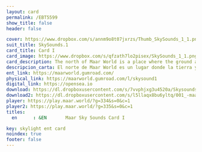 ```yaml
---
layout: card
permalink: /EBT5599
show_title: false
header: false

cover: https://www.dropbox.com/s/annm9o8t07jxrzs/Thumb_SkySounds_1_1.png?raw=1
suit_title: SkySounds.1
card_title: Card I
card_image: https://www.dropbox.com/s/qfzath7lo2pisex/SkySounds_1_1.png?raw=1
card_description: The north of Maar World is a place where the ground and water sing in harmony, yet it is also a place where the wildness of nature can be both beautiful and terrifying. The cliffs echo with the roar of the sea, and the forests rustle with the gentle flow of streams, creating a symphony of sound that is both serene and fierce. The inhabitants of the north have always listened to the songs of their land and they have woven them into their music, entangled flutes sing like the wind creating a melody that reflects the soundscapes of their surroundings. They have learned to appreciate the beauty and power of nature, yet also respect its potential dangers. The water and ground of the north have shaped their culture and society, teaching them to live in harmony with the elements and to respect their power. The soundscapes of the north are a reminder that we are all connected to the land and that there is always more to discover in the beauty and mystery of the multiverse.
descripcion_carta: El norte de Maar World es un lugar donde la tierra y el agua cantan en armonía, pero también es un lugar donde la salvaje naturaleza puede ser tanto hermosa como aterradora. Los acantilados resuenan con el rugido del mar, y los bosques susurran con el suave fluir de los arroyos, creando una sinfonía de sonidos que es serena y feroz a la vez. Los habitantes del norte siempre han escuchado las canciones de su tierra y las han tejido en su música; las flautas enredadas cantan como el viento, creando una melodía que refleja los paisajes sonoros de su entorno. Han aprendido a apreciar la belleza y el poder de la naturaleza, pero también a respetar sus posibles peligros. El agua y la tierra del norte han moldeado su cultura y sociedad, enseñándoles a vivir en armonía con los elementos y a respetar su fuerza. Los paisajes sonoros del norte son un recordatorio de que todos estamos conectados con la tierra y de que siempre hay más por descubrir en la belleza y el misterio del multiverso.
ent_link: https://maarworld.gumroad.com/
physical_link: https://maarworld.gumroad.com/l/skysound1
digital_link: https://opensea.io
download: https://dl.dropboxusercontent.com/s/7vvphjxg3u4520a/Skysounds-1-I.wav?raw=1
download2: https://dl.dropboxusercontent.com/s/l5llaqx8bu6yltq/001_-maar-sky-sounds.1-card_I.wav?raw=1
player: https://play.maar.world/?g=334&s=0&c=1
player2: https://play.maar.world/?g=335&s=0&c=1
titles:
  en      : &EN       Maar Sky Sounds Card I

key: skylight ent card 
noindex: true
footer: false
---
```

